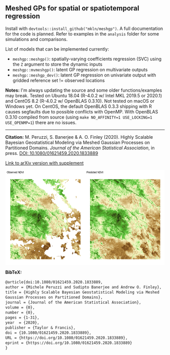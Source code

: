 ## Meshed GPs for spatial or spatiotemporal regression

Install with `devtools::install_github("mkln/meshgp")`. A full documentation for the code is planned. 
Refer to examples in the `analysis` folder for some simulations and comparisons.

List of models that can be implemented currently:

 - `meshgp::meshgp()`: spatially-varying coefficients regression (SVC) using the `Z` argument to store the dynamic inputs
 - `meshgp::mvmeshgp()`: latent GP regression on multivariate outputs
 - `meshgp::meshgp_dev()`: latent GP regression on univariate output with gridded reference set != observed locations
 
**Notes:** I'm always updating the source and some older functions/examples may break. Tested on Ubuntu 18.04 (R-4.0.2 w/ Intel MKL 2019.5 or 2020.1) and CentOS 8.2 (R-4.0.2 w/ OpenBLAS 0.3.10). Not tested on macOS or Windows yet. On CentOS, the default OpenBLAS 0.3.3 shipping with R causes segfaults due to possible conflicts with OpenMP. With OpenBLAS 0.3.10 compiled from source (using `make NO_AFFINITY=1 USE_LOCKING=1 USE_OPENMP=1`) there are no issues.

--- 

**Citation:** M. Peruzzi, S. Banerjee & A. O. Finley (2020). Highly Scalable Bayesian Geostatistical Modeling via Meshed Gaussian Processes on Partitioned Domains. *Journal of the American Statistical Association*, in press. [DOI: 10.1080/01621459.2020.1833889](https://doi.org/10.1080/01621459.2020.1833889)

[Link to arXiv version with supplement](https://arxiv.org/abs/2003.11208)


<img src="https://raw.githubusercontent.com/mkln/meshgp/master/figures/Figure_NDVI_predict.png" height=300 align=center>

**BibTeX:**
```
@article{doi:10.1080/01621459.2020.1833889,
author = {Michele Peruzzi and Sudipto Banerjee and Andrew O. Finley},
title = {Highly Scalable Bayesian Geostatistical Modeling via Meshed Gaussian Processes on Partitioned Domains},
journal = {Journal of the American Statistical Association},
volume = {0},
number = {0},
pages = {1-31},
year  = {2020},
publisher = {Taylor & Francis},
doi = {10.1080/01621459.2020.1833889},
URL = {https://doi.org/10.1080/01621459.2020.1833889},
eprint = {https://doi.org/10.1080/01621459.2020.1833889}
}
```